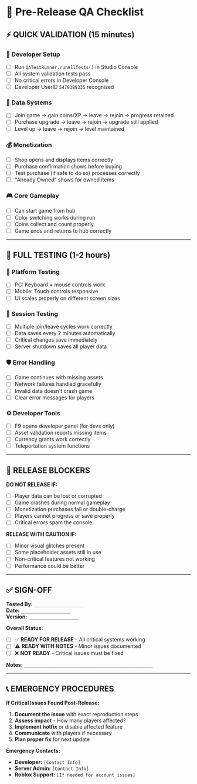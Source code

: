 # 🚀 Pre-Release QA Checklist

## ⚡ **QUICK VALIDATION** (15 minutes)

### **🔧 Developer Setup**
- [ ] Run `QATestRunner.runAllTests()` in Studio Console
- [ ] All system validation tests pass
- [ ] No critical errors in Developer Console
- [ ] Developer UserID `5479389335` recognized

### **💾 Data Systems** 
- [ ] Join game → gain coins/XP → leave → rejoin → progress retained
- [ ] Purchase upgrade → leave → rejoin → upgrade still applied
- [ ] Level up → leave → rejoin → level maintained

### **💰 Monetization**
- [ ] Shop opens and displays items correctly
- [ ] Purchase confirmation shows before buying
- [ ] Test purchase (if safe to do so) processes correctly
- [ ] "Already Owned" shows for owned items

### **🎮 Core Gameplay**
- [ ] Can start game from hub
- [ ] Color switching works during run
- [ ] Coins collect and count properly
- [ ] Game ends and returns to hub correctly

---

## 🎯 **FULL TESTING** (1-2 hours)

### **📱 Platform Testing**
- [ ] PC: Keyboard + mouse controls work
- [ ] Mobile: Touch controls responsive  
- [ ] UI scales properly on different screen sizes

### **🔄 Session Testing**
- [ ] Multiple join/leave cycles work correctly
- [ ] Data saves every 2 minutes automatically
- [ ] Critical changes save immediately
- [ ] Server shutdown saves all player data

### **🛡️ Error Handling**
- [ ] Game continues with missing assets
- [ ] Network failures handled gracefully
- [ ] Invalid data doesn't crash game
- [ ] Clear error messages for players

### **⚙️ Developer Tools**
- [ ] F9 opens developer panel (for devs only)
- [ ] Asset validation reports missing items
- [ ] Currency grants work correctly
- [ ] Teleportation system functions

---

## 🚨 **RELEASE BLOCKERS**

**DO NOT RELEASE IF:**
- [ ] Player data can be lost or corrupted
- [ ] Game crashes during normal gameplay
- [ ] Monetization purchases fail or double-charge
- [ ] Players cannot progress or save properly
- [ ] Critical errors spam the console

**RELEASE WITH CAUTION IF:**
- [ ] Minor visual glitches present
- [ ] Some placeholder assets still in use
- [ ] Non-critical features not working
- [ ] Performance could be better

---

## ✅ **SIGN-OFF**

**Tested By:** `___________________`  
**Date:** `___________________`  
**Version:** `___________________`  

**Overall Status:**
- [ ] ✅ **READY FOR RELEASE** - All critical systems working
- [ ] ⚠️ **READY WITH NOTES** - Minor issues documented  
- [ ] ❌ **NOT READY** - Critical issues must be fixed

**Notes:** `_________________________________________________`

---

## 📞 **EMERGENCY PROCEDURES**

**If Critical Issues Found Post-Release:**
1. **Document the issue** with exact reproduction steps
2. **Assess impact** - How many players affected?
3. **Implement hotfix** or disable affected feature
4. **Communicate** with players if necessary
5. **Plan proper fix** for next update

**Emergency Contacts:**
- **Developer:** `[Contact Info]`
- **Server Admin:** `[Contact Info]`  
- **Roblox Support:** `[If needed for account issues]`
